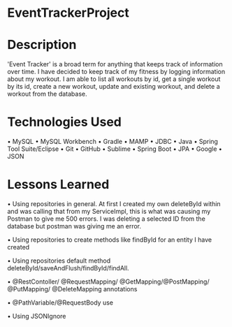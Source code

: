 # EventTrackerProject


# Description
'Event Tracker' is a broad term for anything that keeps track of information over time. I have decided to keep track of my fitness by logging information about my workout. I am able to list all workouts by id, get a single workout by its id, create a new workout, update and existing workout, and delete a workout from the database. 



# Technologies Used
•	MySQL
•	MySQL Workbench
•	Gradle 
•	MAMP
•	JDBC
•	Java
•	Spring Tool Suite/Eclipse 
•	Git
•	GitHub
•	Sublime
•	Spring Boot
•	JPA
•	Google
•	JSON



# Lessons Learned

•	Using repositories in general. At first I created my own deleteById within and was calling that from my ServiceImpl, this is what was causing my Postman to give me 500 errors. I was deleting a selected ID from the database but postman was giving me an error. 

•	Using repositories to  create methods like findById for an entity I have created

•	Using repositories default method deleteById/saveAndFlush/findById/findAll.

•	@RestContoller/ @RequestMapping/ @GetMapping/@PostMapping/ @PutMapping/ @DeleteMapping annotations

•	@PathVariable/@RequestBody use

•	Using JSONIgnore

